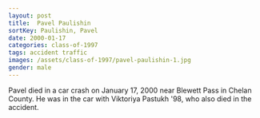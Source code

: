 ```yaml
---
layout: post
title:  Pavel Paulishin
sortKey: Paulishin, Pavel
date: 2000-01-17
categories: class-of-1997
tags: accident traffic
images: /assets/class-of-1997/pavel-paulishin-1.jpg
gender: male
---
```

Pavel died in a car crash on January 17, 2000 near Blewett Pass in Chelan County.  He was in the car with Viktoriya Pastukh '98, who also died in the accident.
